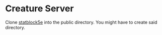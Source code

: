 # Creature Server

Clone [statblock5e](https://github.com/Valloric/statblock5e) into the public directory.
You might have to create said directory.